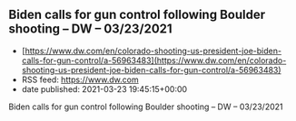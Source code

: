 ## Biden calls for gun control following Boulder shooting – DW – 03/23/2021
 - [https://www.dw.com/en/colorado-shooting-us-president-joe-biden-calls-for-gun-control/a-56963483](https://www.dw.com/en/colorado-shooting-us-president-joe-biden-calls-for-gun-control/a-56963483)
 - RSS feed: https://www.dw.com
 - date published: 2021-03-23 19:45:15+00:00

Biden calls for gun control following Boulder shooting – DW – 03/23/2021

